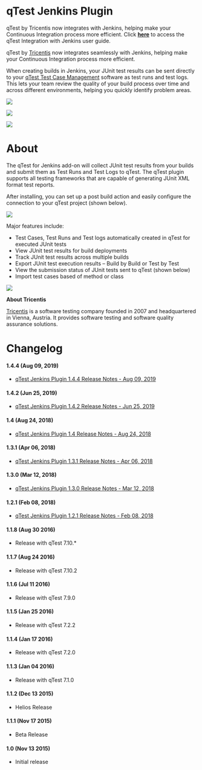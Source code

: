 # qTest Jenkins Plugin

qTest by Tricentis now integrates with Jenkins, helping make your
Continuous Integration process more efficient. Click
[**here**](https://support.qasymphony.com/hc/en-us/articles/115002955466-Jenkins-and-Bamboo-Integration)
to access the qTest Integration with Jenkins user guide.  

qTest by
[T](http://www.QASymphony.com)[ricentis](https://www.tricentis.com/) now
integrates seamlessly with Jenkins, helping make your Continuous
Integration process more efficient.

When creating builds in Jenkins, your JUnit test results can be sent
directly to your [qTest Test Case
Management](https://www.qasymphony.com/testing-platform/qtest-case-management/) software as
test runs and test logs. This lets your team review the quality of your
build process over time and across different environments, helping you
quickly identify problem areas.

![](https://wiki.jenkins.io/download/attachments/84149200/image2017-8-7%2019%3A40%3A6.png?version=1&modificationDate=1502149209000&api=v2)

![](https://wiki.jenkins.io/download/attachments/84149200/image2017-8-7%2019%3A39%3A30.png?version=1&modificationDate=1502149173000&api=v2)

  

![](https://wiki.jenkins.io/download/attachments/84149200/2016-07-13_8-16-37.png?version=1&modificationDate=1468412561000&api=v2)

# **About**

The qTest for Jenkins add-on will collect JUnit test results from your
builds and submit them as Test Runs and Test Logs to qTest. The qTest
plugin supports all testing frameworks that are capable of generating
JUnit XML format test reports.

After installing, you can set up a post build action and easily
configure the connection to your qTest project (shown below).

![](https://wiki.jenkins.io/download/attachments/84149200/qtest-jenkins-plugin.png?version=2&modificationDate=1535116843000&api=v2)

Major features include:

-   Test Cases, Test Runs and Test logs automatically created in qTest
    for executed JUnit tests
-   View JUnit test results for build deployments
-   Track JUnit test results across multiple builds
-   Export JUnit test execution results – Build by Build or Test by Test
-   View the submission status of JUnit tests sent to qTest (shown
    below)
-   Import test cases based of method or class 

![](https://wiki.jenkins.io/download/attachments/84149200/2016-07-13_8-16-37%202.png?version=1&modificationDate=1468412984000&api=v2)

**About Tricentis**

[Tricentis](https://www.tricentis.com) is a software testing company
founded in 2007 and headquartered in Vienna, Austria. It provides
software testing and software quality assurance solutions.

# Changelog

#### 1.4.4 (Aug 09, 2019)

-   [qTest Jenkins Plugin 1.4.4 Release Notes - Aug 09,
    2019](https://support.qasymphony.com/hc/en-us/articles/360000353403#0-qtest-jenkins-plugin-144-august-09-2019)

#### 1.4.2 (Jun 25, 2019)

-   [qTest Jenkins Plugin 1.4.2 Release Notes - Jun 25,
    2019](https://support.qasymphony.com/hc/en-us/articles/360000353403#0-qtest-jenkins-plugin-142-june-25-2019)

#### 1.4 (Aug 24, 2018)

-   [qTest Jenkins Plugin 1.4 Release Notes - Aug 24,
    2018](https://support.qasymphony.com/hc/en-us/articles/360000353403#0-qtest-jenkins-plugin-14-august-24-2018)

#### 1.3.1 (Apr 06, 2018)

-   [qTest Jenkins Plugin 1.3.1 Release Notes - Apr 06,
    2018](https://support.qasymphony.com/hc/en-us/articles/360000353403-Jenkins-Plugin-1-3-0-Release-Notes-Mar-12-2018#0-qtest-jenkins-plugin-131-april-06-2018)

#### 1.3.0 (Mar 12, 2018)

-   [qTest Jenkins Plugin 1.3.0 Release Notes - Mar 12,
    2018](https://support.qasymphony.com/hc/en-us/articles/360000353403-Jenkins-Plugin-1-3-0-Release-Notes-Mar-12-2018#2-qtest-jenkins-plugin-130-mar-12-2018)

#### 1.2.1 (Feb 08, 2018)

-   [qTest Jenkins Plugin 1.2.1 Release Notes - Feb 08,
    2018](https://support.qasymphony.com/hc/en-us/articles/360000042326)

#### 1.1.8 (Aug 30 2016)

-   Release with qTest 7.10.\*

#### 1.1.7 (Aug 24 2016)

-   Release with qTest 7.10.2

#### 1.1.6 (Jul 11 2016)

-   Release with qTest 7.9.0

#### 1.1.5 (Jan 25 2016)

-   Release with qTest 7.2.2

#### 1.1.4 (Jan 17 2016)

-   Release with qTest 7.2.0

#### 1.1.3 (Jan 04 2016)

-   Release with qTest 7.1.0

#### 1.1.2 (Dec 13 2015)

-   Helios Release

#### 1.1.1 (Nov 17 2015)

-   Beta Release

#### 1.0 (Nov 13 2015)

-   Initial release
